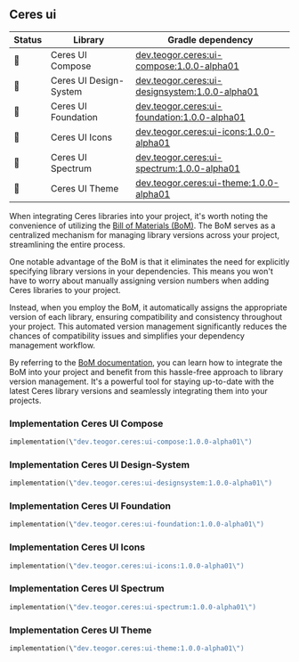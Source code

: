 ## Ceres ui

| Status | Library | Gradle dependency |
| ------ | ------- | ----------------- |
| 🧪 | Ceres UI Compose | [dev.teogor.ceres:ui-compose:1.0.0-alpha01](#implementation-ceres-ui-compose) |
| 🧪 | Ceres UI Design-System | [dev.teogor.ceres:ui-designsystem:1.0.0-alpha01](#implementation-ceres-ui-design-system) |
| 🧪 | Ceres UI Foundation | [dev.teogor.ceres:ui-foundation:1.0.0-alpha01](#implementation-ceres-ui-foundation) |
| 🧪 | Ceres UI Icons | [dev.teogor.ceres:ui-icons:1.0.0-alpha01](#implementation-ceres-ui-icons) |
| 🧪 | Ceres UI Spectrum | [dev.teogor.ceres:ui-spectrum:1.0.0-alpha01](#implementation-ceres-ui-spectrum) |
| 🧪 | Ceres UI Theme | [dev.teogor.ceres:ui-theme:1.0.0-alpha01](#implementation-ceres-ui-theme) |

When integrating Ceres libraries into your project, it's worth noting the convenience of utilizing the [Bill of Materials (BoM)](docs/bom/versions.md). The BoM serves as a centralized mechanism for managing library versions across your project, streamlining the entire process.

One notable advantage of the BoM is that it eliminates the need for explicitly specifying library versions in your dependencies. This means you won't have to worry about manually assigning version numbers when adding Ceres libraries to your project.

Instead, when you employ the BoM, it automatically assigns the appropriate version of each library, ensuring compatibility and consistency throughout your project. This automated version management significantly reduces the chances of compatibility issues and simplifies your dependency management workflow.

By referring to the [BoM documentation](docs/bom/versions.md), you can learn how to integrate the BoM into your project and benefit from this hassle-free approach to library version management. It's a powerful tool for staying up-to-date with the latest Ceres library versions and seamlessly integrating them into your projects.

### Implementation Ceres UI Compose

```kotlin
implementation(\"dev.teogor.ceres:ui-compose:1.0.0-alpha01\")
```
### Implementation Ceres UI Design-System

```kotlin
implementation(\"dev.teogor.ceres:ui-designsystem:1.0.0-alpha01\")
```
### Implementation Ceres UI Foundation

```kotlin
implementation(\"dev.teogor.ceres:ui-foundation:1.0.0-alpha01\")
```
### Implementation Ceres UI Icons

```kotlin
implementation(\"dev.teogor.ceres:ui-icons:1.0.0-alpha01\")
```
### Implementation Ceres UI Spectrum

```kotlin
implementation(\"dev.teogor.ceres:ui-spectrum:1.0.0-alpha01\")
```
### Implementation Ceres UI Theme

```kotlin
implementation(\"dev.teogor.ceres:ui-theme:1.0.0-alpha01\")
```

